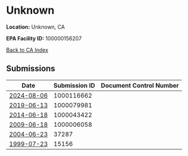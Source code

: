 # Unknown

**Location:** Unknown, CA

**EPA Facility ID:** 100000156207

[Back to CA Index](../../index.md)

## Submissions

| Date | Submission ID | Document Control Number |
|------|--------------|-------------------------|
| [2024-08-06](submissions/1000116662.md) | 1000116662 |  |
| [2019-06-13](submissions/1000079981.md) | 1000079981 |  |
| [2014-06-18](submissions/1000043422.md) | 1000043422 |  |
| [2009-06-18](submissions/1000006058.md) | 1000006058 |  |
| [2004-06-23](submissions/37287.md) | 37287 |  |
| [1999-07-23](submissions/15156.md) | 15156 |  |
